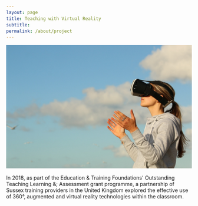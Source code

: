 ```yaml
---
layout: page
title: Teaching with Virtual Reality
subtitle: 
permalink: /about/project
---
```


![Teaching with Virtual Reality](/images/vr.jpg "Teaching with Virtual Reality")

In 2018, as part of the Education & Training Foundations' Outstanding Teaching Learning &; Assessment grant programme, a partnership of Sussex training providers in the United Kingdom explored the effective use of 360°, augmented and virtual reality technologies within the classroom.
                  